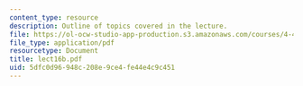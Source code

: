 ```yaml
---
content_type: resource
description: Outline of topics covered in the lecture.
file: https://ol-ocw-studio-app-production.s3.amazonaws.com/courses/4-461-building-technology-i-materials-and-construction-fall-2004/5dfc0d96948c208e9ce4fe44e4c9c451_lect16b.pdf
file_type: application/pdf
resourcetype: Document
title: lect16b.pdf
uid: 5dfc0d96-948c-208e-9ce4-fe44e4c9c451
---
```

